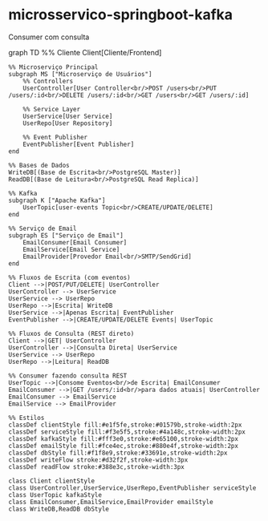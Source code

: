 # microsservico-springboot-kafka







Consumer com consulta

graph TD
%% Cliente
Client[Cliente/Frontend]

    %% Microserviço Principal
    subgraph MS ["Microserviço de Usuários"]
        %% Controllers
        UserController[User Controller<br/>POST /users<br/>PUT /users/:id<br/>DELETE /users/:id<br/>GET /users<br/>GET /users/:id]
        
        %% Service Layer
        UserService[User Service]
        UserRepo[User Repository]
        
        %% Event Publisher
        EventPublisher[Event Publisher]
    end
    
    %% Bases de Dados
    WriteDB[(Base de Escrita<br/>PostgreSQL Master)]
    ReadDB[(Base de Leitura<br/>PostgreSQL Read Replica)]
    
    %% Kafka
    subgraph K ["Apache Kafka"]
        UserTopic[user-events Topic<br/>CREATE/UPDATE/DELETE]
    end
    
    %% Serviço de Email
    subgraph ES ["Serviço de Email"]
        EmailConsumer[Email Consumer]
        EmailService[Email Service]
        EmailProvider[Provedor Email<br/>SMTP/SendGrid]
    end
    
    %% Fluxos de Escrita (com eventos)
    Client -->|POST/PUT/DELETE| UserController
    UserController --> UserService
    UserService --> UserRepo
    UserRepo -->|Escrita| WriteDB
    UserService -->|Apenas Escrita| EventPublisher
    EventPublisher -->|CREATE/UPDATE/DELETE Events| UserTopic
    
    %% Fluxos de Consulta (REST direto)
    Client -->|GET| UserController
    UserController -->|Consulta Direta| UserService
    UserService --> UserRepo
    UserRepo -->|Leitura| ReadDB
    
    %% Consumer fazendo consulta REST
    UserTopic -->|Consome Eventos<br/>de Escrita| EmailConsumer
    EmailConsumer -->|GET /users/:id<br/>para dados atuais| UserController
    EmailConsumer --> EmailService
    EmailService --> EmailProvider
    
    %% Estilos
    classDef clientStyle fill:#e1f5fe,stroke:#01579b,stroke-width:2px
    classDef serviceStyle fill:#f3e5f5,stroke:#4a148c,stroke-width:2px
    classDef kafkaStyle fill:#fff3e0,stroke:#e65100,stroke-width:2px
    classDef emailStyle fill:#fce4ec,stroke:#880e4f,stroke-width:2px
    classDef dbStyle fill:#f1f8e9,stroke:#33691e,stroke-width:2px
    classDef writeFlow stroke:#d32f2f,stroke-width:3px
    classDef readFlow stroke:#388e3c,stroke-width:3px
    
    class Client clientStyle
    class UserController,UserService,UserRepo,EventPublisher serviceStyle
    class UserTopic kafkaStyle
    class EmailConsumer,EmailService,EmailProvider emailStyle
    class WriteDB,ReadDB dbStyle